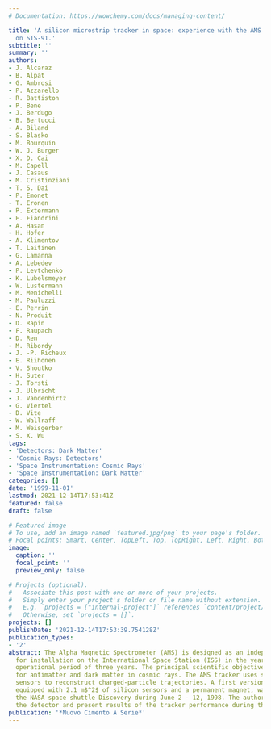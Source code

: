 ```yaml
---
# Documentation: https://wowchemy.com/docs/managing-content/

title: 'A silicon microstrip tracker in space: experience with the AMS silicon tracker
  on STS-91.'
subtitle: ''
summary: ''
authors:
- J. Alcaraz
- B. Alpat
- G. Ambrosi
- P. Azzarello
- R. Battiston
- P. Bene
- J. Berdugo
- B. Bertucci
- A. Biland
- S. Blasko
- M. Bourquin
- W. J. Burger
- X. D. Cai
- M. Capell
- J. Casaus
- M. Cristinziani
- T. S. Dai
- P. Emonet
- T. Eronen
- P. Extermann
- E. Fiandrini
- A. Hasan
- H. Hofer
- A. Klimentov
- T. Laitinen
- G. Lamanna
- A. Lebedev
- P. Levtchenko
- K. Lubelsmeyer
- W. Lustermann
- M. Menichelli
- M. Pauluzzi
- E. Perrin
- N. Produit
- D. Rapin
- F. Raupach
- D. Ren
- M. Ribordy
- J. -P. Richeux
- E. Riihonen
- V. Shoutko
- H. Suter
- J. Torsti
- J. Ulbricht
- J. Vandenhirtz
- G. Viertel
- D. Vite
- W. Wallraff
- M. Weisgerber
- S. X. Wu
tags:
- 'Detectors: Dark Matter'
- 'Cosmic Rays: Detectors'
- 'Space Instrumentation: Cosmic Rays'
- 'Space Instrumentation: Dark Matter'
categories: []
date: '1999-11-01'
lastmod: 2021-12-14T17:53:41Z
featured: false
draft: false

# Featured image
# To use, add an image named `featured.jpg/png` to your page's folder.
# Focal points: Smart, Center, TopLeft, Top, TopRight, Left, Right, BottomLeft, Bottom, BottomRight.
image:
  caption: ''
  focal_point: ''
  preview_only: false

# Projects (optional).
#   Associate this post with one or more of your projects.
#   Simply enter your project's folder or file name without extension.
#   E.g. `projects = ["internal-project"]` references `content/project/deep-learning/index.md`.
#   Otherwise, set `projects = []`.
projects: []
publishDate: '2021-12-14T17:53:39.754128Z'
publication_types:
- '2'
abstract: The Alpha Magnetic Spectrometer (AMS) is designed as an independent module
  for installation on the International Space Station (ISS) in the year 2003 for an
  operational period of three years. The principal scientific objectives include searches
  for antimatter and dark matter in cosmic rays. The AMS tracker uses silicon microstrip
  sensors to reconstruct charged-particle trajectories. A first version of the AMS,
  equipped with 2.1 m$^2$ of silicon sensors and a permanent magnet, was flown on
  the NASA space shuttle Discovery during June 2 - 12, 1998. The authors describe
  the detector and present results of the tracker performance during the flight.
publication: '*Nuovo Cimento A Serie*'
---
```


